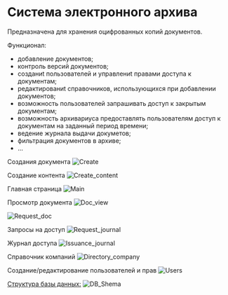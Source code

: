 # Система электронного архива
Предназначена для хранения оцифрованных копий документов.

Функционал:
  - добавление документов;
  - контроль версий документов;
  - созданиt пользователей и управлениt правами доступа к документам;
  - редактированиt справочников, использующихся при добавлении документов;
  - возможность пользователей запрашивать доступ к закрытым документам;
  - возможность архивариуса предоставлять пользователям доступ к документам на заданный период времени;
  - ведение журнала выдачи докуметов;
  - фильтрация документов в архиве;
  - ...

Создания документа
![Create](https://user-images.githubusercontent.com/109449529/201320516-62b306c3-a158-405a-8f92-74551c6f9ab0.jpg)

Создание контента
![Create_content](https://user-images.githubusercontent.com/109449529/201320586-7acaef11-3691-43a9-b48c-16ebd7168a7b.jpg)

Главная страница
![Main](https://user-images.githubusercontent.com/109449529/201320721-e8008c23-fb72-428e-9073-f883bc5e7903.jpg)

Просмотр документа
![Doc_view](https://user-images.githubusercontent.com/109449529/201320658-7093417c-2e25-4497-a1a4-9f19cdad9e3f.jpg)

![Request_doc](https://user-images.githubusercontent.com/109449529/201320797-a6d0c12a-2f24-4d33-8d43-08536bf959f0.jpg)

Запросы на доступ
![Request_journal](https://user-images.githubusercontent.com/109449529/201320850-3c74992c-295d-41c7-a1d0-730d27992dbc.jpg)

Журнал доступа
![Issuance_journal](https://user-images.githubusercontent.com/109449529/201320874-7336d65d-a39e-4963-99cd-e252db73fd59.jpg)

Справочник компаний
![Directory_company](https://user-images.githubusercontent.com/109449529/201320903-b7ea1f10-97f5-44a1-ace1-c1369dfee9ed.jpg)

Создание/редактирование пользователей и прав
![Users](https://user-images.githubusercontent.com/109449529/201320988-4e064b03-f257-4748-8e30-7804fccaf245.jpg)

[Структура базы данных:](https://dbdiagram.io/d/6368ea77c9abfc611170c6eb)
![DB_Shema](https://user-images.githubusercontent.com/109449529/201312561-52b8db1e-70af-4a9a-8eaf-5060b68b6c35.png)
